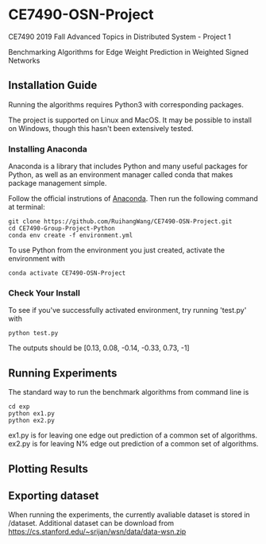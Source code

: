 # CE7490-OSN-Project

CE7490 2019 Fall Advanced Topics in Distributed System - Project 1

Benchmarking Algorithms for Edge Weight Prediction in Weighted Signed Networks

## Installation Guide
Running the algorithms requires Python3 with corresponding packages.

The project is supported on Linux and MacOS. It may be possible to install on Windows, though this hasn't been extensively tested.

### Installing Anaconda
Anaconda is a library that includes Python and many useful packages for Python, as well as an environment manager called conda that makes package management simple.

Follow the official instrutions of [Anaconda](). Then run the following command at terminal:

```
git clone https://github.com/RuihangWang/CE7490-OSN-Project.git
cd CE7490-Group-Project-Python
conda env create -f environment.yml
```

To use Python from the environment you just created, activate the environment with

```
conda activate CE7490-OSN-Project
```

### Check Your Install
To see if you've successfully activated environment, try running 'test.py' with

```
python test.py
```

The outputs should be [0.13, 0.08, -0.14, -0.33, 0.73, -1]

## Running Experiments

The standard way to run the benchmark algorithms from command line is

```
cd exp
python ex1.py 
python ex2.py 
```
ex1.py is for leaving one edge out prediction of a common set of algorithms.
ex2.py is for leaving N% edge out prediction of a common set of algorithms.

## Plotting Results


## Exporting dataset
When running the experiments, the currently avaliable dataset is stored in /dataset. Additional dataset can be download from https://cs.stanford.edu/~srijan/wsn/data/data-wsn.zip